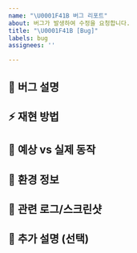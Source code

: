 ```yaml
---
name: "\U0001F41B 버그 리포트"
about: 버그가 발생하여 수정을 요청합니다.
title: "\U0001F41B [Bug]"
labels: bug
assignees: ''

---
```


## 🐛 버그 설명
<!---어떤 문제가 발생했는지 간단히 작성해주세요.--->

## ⚡ 재현 방법
<!---
버그를 재현하는 단계:
1. ...
2. ...
3. ...
--->

## 📸 예상 vs 실제 동작
<!---
- **예상 동작:** (정상적으로 동작했을 때 기대하는 결과)
- **실제 동작:** (버그가 발생했을 때의 결과)
--->

## 🧩 환경 정보
<!---
- OS: (예: Ubuntu 22.04, Windows 11)
- 런타임/프레임워크 버전: (예: JDK 17, Spring Boot 3.2)
- DB/외부 서비스: (예: PostgreSQL 15, Redis 7)
- 기타 환경 정보: ...
--->

## 🔗 관련 로그/스크린샷
<!---오류 로그나 관련 스크린샷이 있다면 첨부해주세요.--->

## 📌 추가 설명 (선택)
<!---추가로 공유할 내용이 있다면 작성해주세요.--->
